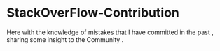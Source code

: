 # StackOverFlow-Contribution
Here with the  knowledge of mistakes that I have committed in the past , sharing some insight to the Community .
